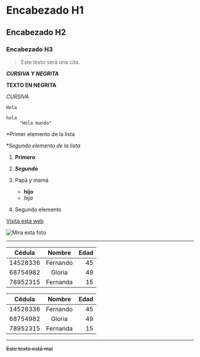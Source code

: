 # Encabezado H1

## Encabezado H2

### Encabezado H3

>Este texto será una cita.

***CURSIVA Y NEGRITA***

**TEXTO EN NEGRITA**

*CURSIVA*

`Hola`

```hola
hola
     "Hola mundo"
```

*Primer elemento de la lista

**Segundo elemento de la lista*

1. **Primero**

2. ***Segundo***

1. Papá y mamá
   * **hijo**
   * *hija*
2. Segundo elemento

[Visita esta web](https://www.cncomusic.com)

![Mira esta foto](https://ca-times.brightspotcdn.com/dims4/default/bba6ffd/2147483647/strip/true/crop/6000x4000+0+0/resize/1200x800!/quality/80/?url=https%3A%2F%2Fcalifornia-times-brightspot.s3.amazonaws.com%2F6d%2F68%2F1849d4e1977e5c8a2793125431c3%2F7c218900416943ee9b83026fbf5df274)

---

| Cédula   |      Nombre      |   Edad |       
|----------|:----------------:|-------:|
| 14528336 |     Fernando     |   45   |
| 68754982 |      Gloria      |   49   |
| 78952315 |     Fernanda     |   15   |


|Cédula|Nombre|Edad|
|-|:-:|-:|
|14528336|Fernando|45|
|68754982|Gloria|49|
|78952315|Fernanda|15|

---

~~Este texto está mal~~
